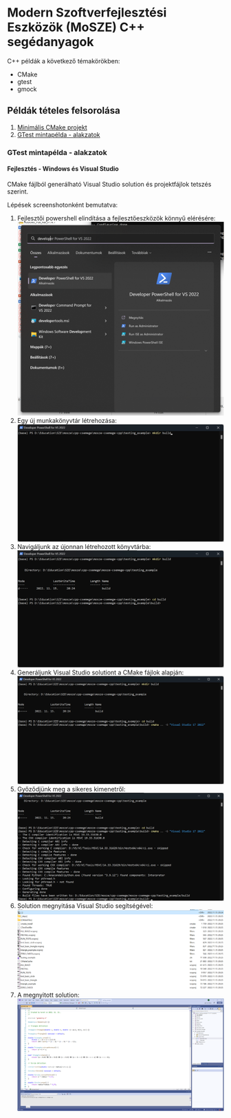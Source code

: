 # Modern Szoftverfejlesztési Eszközök (MoSZE) C++ segédanyagok
C++ példák a következő témakörökben:
- CMake
- gtest
- gmock

## Példák tételes felsorolása

1. [Minimális CMake projekt](./very_minimal)
1. [GTest mintapélda - alakzatok](./testing_example)


### GTest mintapélda - alakzatok

#### Fejlesztés - Windows és Visual Studio
CMake fájlból generálható Visual Studio solution és projektfájlok tetszés szerint.

Lépések screenshotonként bemutatva:

1. Fejlesztői powershell elindítása a fejlesztőeszközök könnyű elérésére: ![alt_text](docs/screenshots/01_start_menu.png)
1. Egy új munkakönyvtár létrehozása: ![alt_text](docs/screenshots/02_mkdir.png)
1. Navigáljunk az újonnan létrehozott könyvtárba: ![alt_text](docs/screenshots/03_navigation.png)
1. Generáljunk Visual Studio solutiont a CMake fájlok alapján: ![alt_text](docs/screenshots/04_projekt_generalas.png)
1. Győződjünk meg a sikeres kimenetről: ![alt_text](docs/screenshots/05_result.png)
1. Solution megnyitása Visual Studio segítségével: ![alt_text](docs/screenshots/06_gen_solution.png)
1. A megnyitott solution: ![alt_text](docs/screenshots/07_solution_source.png)
